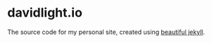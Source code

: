 # davidlight.io

The source code for my personal site, created using [beautiful jekyll](https://beautifuljekyll.com/).
